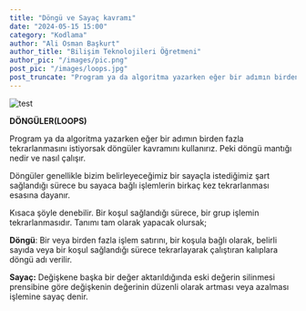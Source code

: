 ```yaml
---
title: "Döngü ve Sayaç kavramı"
date: "2024-05-15 15:00"
category: "Kodlama"
author: "Ali Osman Başkurt"
author_title: "Bilişim Teknolojileri Öğretmeni"
author_pic: "/images/pic.png"
post_pic: "/images/loops.jpg"
post_truncate: "Program ya da algoritma yazarken eğer bir adımın birden fazla tekrarlanmasını istiyorsak döngüler kavramını kullanırız. Peki döngü mantığı nedir ve nasıl çalışır."
---
```


![test](/images/loops.jpg)

**DÖNGÜLER(LOOPS)**

Program ya da algoritma yazarken eğer bir adımın birden fazla tekrarlanmasını istiyorsak döngüler kavramını kullanırız. Peki döngü mantığı nedir ve nasıl çalışır.

Döngüler genellikle bizim belirleyeceğimiz bir sayaçla istediğimiz şart sağlandığı sürece bu sayaca bağlı işlemlerin birkaç kez tekrarlanması esasına dayanır.

Kısaca şöyle denebilir. Bir koşul sağlandığı sürece, bir grup işlemin tekrarlanmasıdır. Tanımı tam olarak yapacak olursak;

**Döngü**: Bir veya birden fazla işlem satırını, bir koşula bağlı olarak, belirli sayıda veya bir koşul sağlandığı sürece tekrarlayarak çalıştıran kalıplara döngü adı verilir.

**Sayaç:** Değişkene başka bir değer aktarıldığında eski değerin silinmesi prensibine göre değişkenin değerinin düzenli olarak artması veya azalması işlemine sayaç denir.
